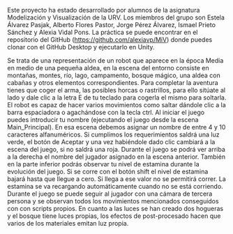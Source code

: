 Este proyecto ha estado desarrollado por alumnos de la asignatura Modelización y Visualización de la URV. Los miembros del grupo son Estela Álvarez Pasjak, Alberto Flores Pastor, Jorge Pérez Álvarez, Ismael Prieto Sánchez y Alexia Vidal Pons. La práctica se puede encontrar en el repositorio del GitHub (https://github.com/alexiavp/MiV) donde puedes clonar con el GitHub Desktop y ejecutarlo en Unity.

Se trata de una representación de un robot que aparece en la época Media en medio de una pequeña aldea, en la escena del entorno consiste en montañas, montes, río, lago, campamento, bosque mágico, una aldea con cabañas y otros elementos correspondientes. Para completar la aventura tienes que coger el arma, las posibles horcas o rastrillos, para ello sitúate al lado y dale clic a la letra E de tu teclado para cogerla el mismo para soltarla. El robot es capaz de hacer varios movimientos como saltar dándole clic a la barra espaciadora o agachándose con la tecla ctrl.
Al iniciar el juego puedes introducir tu nombre (ejecutando el juego desde la escena Main_Principal). En esa escena debemos asignar un nombre de entre 4 y 10 caracteres alfanuméricos. Si cumplimos los requerimientos saldrá una luz verde, el botón de Aceptar y una vez habiéndole dado clic cambiará a la escena del juego, si no saldrá una roja. Durante el juego se podrá ver arriba a la derecha el nombre del jugador asignado en la escena anterior. También en la parte inferior podrás observar tu nivel de estamina durante la evolución del juego. Si se corre con el botón shift el nivel de estamina bajará hasta que llegue a cero. Si llega a ese valor no se permitirá correr. La estamina se va recargando automáticamente cuando no se está corriendo.
Durante el juego se puede seguir al jugador con una cámara de tercera persona y se observan todos los movimientos mencionados conseguidos con con scripts propios. En cuanto a las luces se han creado dos hogueras y el bosque tiene luces propias, los efectos de post-procesado hacen que varios de los materiales emitan luz propia.

